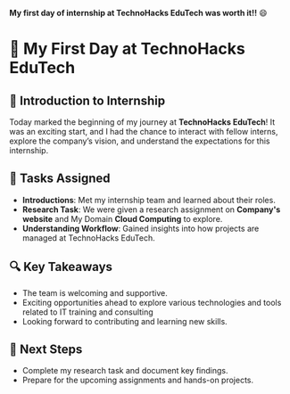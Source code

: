 **My first day of internship at TechnoHacks EduTech was worth it!!** 😄
# 🚀 My First Day at TechnoHacks EduTech 

## 🏢 Introduction to Internship
Today marked the beginning of my journey at **TechnoHacks EduTech**! It was an exciting start, and I had the chance to interact with fellow interns, explore the company’s vision, and understand the expectations for this internship.

## 🎯 Tasks Assigned
- **Introductions**: Met my internship team and learned about their roles.
- **Research Task**: We were given a research assignment on **Company's website** and My Domain **Cloud Computing** to explore.
- **Understanding Workflow**: Gained insights into how projects are managed at TechnoHacks EduTech.

## 🔍 Key Takeaways
- The team is welcoming and supportive.
- Exciting opportunities ahead to explore various technologies and tools related to IT training and consulting
- Looking forward to contributing and learning new skills.

## 📌 Next Steps
- Complete my research task and document key findings.
- Prepare for the upcoming assignments and hands-on projects.


